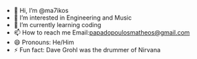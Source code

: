 - 👋 Hi, I’m @ma7ikos
- 👀 I’m interested in Engineering and Music 
- 🌱 I’m currently learning coding 
- 📫 How to reach me Email:papadopoulosmatheos@gmail.com
- 😄 Pronouns: He/Him
- ⚡ Fun fact: Dave Grohl was the drummer of Nirvana 

<!---
ma7ikos/ma7ikos is a ✨ special ✨ repository because its `README.md` (this file) appears on your GitHub profile.
You can click the Preview link to take a look at your changes.
--->
